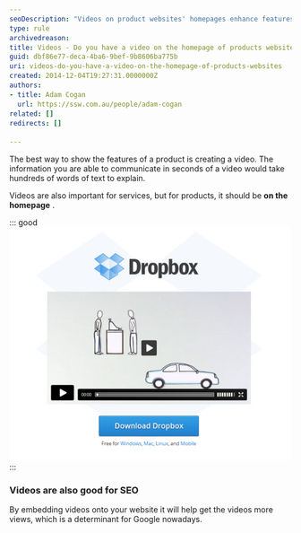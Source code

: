 ```yaml
---
seoDescription: "Videos on product websites' homepages enhance features communication and boost SEO."
type: rule
archivedreason: 
title: Videos - Do you have a video on the homepage of products websites?
guid: dbf86e77-deca-4ba6-9bef-9b8606ba775b
uri: videos-do-you-have-a-video-on-the-homepage-of-products-websites
created: 2014-12-04T19:27:31.0000000Z
authors:
- title: Adam Cogan
  url: https://ssw.com.au/people/adam-cogan
related: []
redirects: []

---
```


The best way to show the features of a product is creating a video. The information you are able to communicate in seconds of a video would take hundreds of words of text to explain.

Videos are also important for services, but for products, it should be **on the homepage** .

<!--endintro-->


::: good  
![Good Example - Dropbox homepage has no text but a video that shows nicely how it works](dropbox-homepage.jpg)  
:::

### Videos are also good for SEO

By embedding videos onto your website it will help get the videos more views, which is a determinant for Google nowadays.
